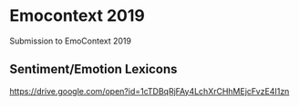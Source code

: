# Emocontext 2019
Submission to EmoContext 2019

## Sentiment/Emotion Lexicons
https://drive.google.com/open?id=1cTDBqRjFAy4LchXrCHhMEjcFvzE4I1zn

